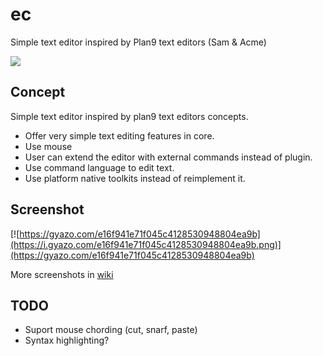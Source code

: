 # ec
Simple text editor inspired by Plan9 text editors (Sam &amp; Acme)

![](https://raw.github.com/wiki/pocket7878/ec/imgs/icon.png)

## Concept

Simple text editor inspired by plan9 text editors concepts.

- Offer very simple text editing features in core.
- Use mouse 
- User can extend the editor with external commands instead of plugin.
- Use command language to edit text.
- Use platform native toolkits instead of reimplement it.

## Screenshot

[![https://gyazo.com/e16f941e71f045c4128530948804ea9b](https://i.gyazo.com/e16f941e71f045c4128530948804ea9b.png)](https://gyazo.com/e16f941e71f045c4128530948804ea9b)

More screenshots in [wiki](https://github.com/pocket7878/ec/wiki/Screen-Shots)

## TODO

- Suport mouse chording (cut, snarf, paste)
- Syntax highlighting?
